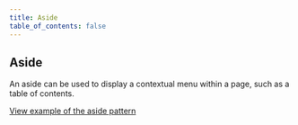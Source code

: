 ```yaml
---
title: Aside
table_of_contents: false
---
```


## Aside

An aside can be used to display a contextual menu within a page, such as a table of contents.

<a href="https://vanilla-framework.github.io/vanilla-framework/examples/patterns/aside/"
    class="js-example">
    View example of the aside pattern
</a>

